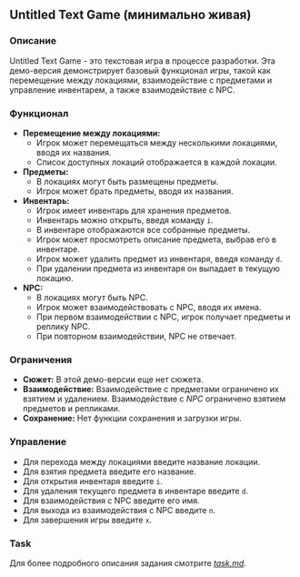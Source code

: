 ## Untitled Text Game (минимально живая)

### Описание

Untitled Text Game - это текстовая игра в процессе разработки. Эта демо-версия
демонстрирует базовый функционал игры, такой как перемещение между локациями,
взаимодействие с предметами и управление инвентарем, а также взаимодействие с
NPC.

### Функционал

* **Перемещение между локациями:**
    * Игрок может перемещаться между несколькими локациями, вводя их названия.
    * Список доступных локаций отображается в каждой локации.
* **Предметы:**
    * В локациях могут быть размещены предметы.
    * Игрок может брать предметы, вводя их названия.
* **Инвентарь:**
    * Игрок имеет инвентарь для хранения предметов.
    * Инвентарь можно открыть, введя команду  `i`.
    * В инвентаре отображаются все собранные предметы.
    * Игрок может просмотреть описание предмета, выбрав его в инвентаре.
    * Игрок может удалить предмет из инвентаря, введя команду  `d`.
    * При удалении предмета из инвентаря он выпадает в текущую локацию.
* **NPC:**
    * В локациях могут быть NPC.
    * Игрок может взаимодействовать с NPC, вводя их имена.
    * При первом взаимодействии с NPC, игрок получает предметы и реплику NPC.
    * При повторном взаимодействии, NPC не отвечает.

### Ограничения

* **Сюжет:**  В этой демо-версии еще нет сюжета.
* **Взаимодействие:**  Взаимодействие с предметами ограничено их взятием и
  удалением. Взаимодействие с _NPC_ ограничено взятием предметов и репликами.
* **Сохранение:**  Нет функции сохранения и загрузки игры.

### Управление

* Для перехода между локациями введите название локации.
* Для взятия предмета введите его название.
* Для открытия инвентаря введите  `i`.
* Для удаления текущего предмета в инвентаре введите  `d`.
* Для взаимодействия с NPC введите его имя.
* Для выхода из взаимодействия с NPC введите  `n`.
* Для завершения игры введите  `x`.

### Task

Для более подробного описания задания смотрите [_task.md_](./TASK.md).
